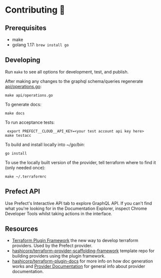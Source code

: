 # Contributing 🌳

## Prerequisites

- make
- golang 1.17: `brew install go`

## Developing

Run `make` to see all options for development, test, and publish.

After making any changes to the graphql schema/queries regenerate [api/operations.go](api/operations.go):

```
make api/operations.go
```

To generate docs:

```
make docs
```

To run acceptance tests:

```
 export PREFECT__CLOUD__API_KEY=<your test account api key here>
make testacc
```

To build and install locally into _~/go/bin_:

```
go install
```

To use the locally built version of the provider, tell terraform where to find it (only needed once):

```
make ~/.terraformrc
```

## Prefect API

Use Prefect's Interactive API tab to explore GraphQL API. If you can't find what you're looking for in the Documentation Explorer, inspect Chrome Developer Tools whilst taking actions in the interface.

## Resources

- [Terraform Plugin Framework](https://www.terraform.io/plugin/framework) the new way to develop terraform providers. Used by the Prefect provider.
- [hashicorp/terraform-provider-scaffolding-framework](https://github.com/hashicorp/terraform-provider-scaffolding-framework) template repo for building providers using the plugin framework.
- [hashicorp/terraform-plugin-docs](https://github.com/hashicorp/terraform-plugin-docs) for more info on how doc generation works and [Provider Documentation](https://www.terraform.io/registry/providers/docs) for general info about provider documentation.
